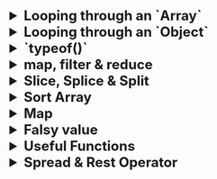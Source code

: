 <details >
 <summary style="font-size: x-large; font-weight: bold">Looping through an `Array`</summary>

```javascript
const scores = [22, 54, 76, 92, 43, 33];
```
The `for…in` loop is an easier way to loop through arrays as it gives us the key
```javascript
for (i in scores) {
    console.log(scores[i]);
}
```

The `for...of` Loop iterates over iterable objects such as arrays, sets, maps, strings, and so on. 
It has the same syntax as the for...in loop, but instead of getting the key, 
it gets the element itself.
```javascript
for (score of scores) {
    console.log(score);
}
```

```javascript
scores.forEach((score) => {
    console.log(score);
});
```
Output
```
22
54
76
92
43
33
```

Referred Article: https://www.freecodecamp.org/news/how-to-loop-through-an-array-in-javascript-js-iterate-tutorial/

#### Looping Array fixed number of time in React

```jsx
{
    Array(10).fill(null).map((_, index) => <p key={index}>Hello</p>)
}
```

```jsx
{
    [...Array(10)].map((_, index) => <p key={index}>Hello</p>)
}
```


Right way to update 2-D array
![img_14.png](images/img_14.png)


<details >
 <summary style="font-size: medium; font-weight: bold">Good/Tricky Examples</summary>

```js
let score = Array(4).fill(Array(4)).map(a => a.fill(0));
```
This is wrong way to initialize an array.

In this case, you're creating an array with 4 elements using Array(4). Then you use fill(Array(4)) to fill each of those elements with the same array reference (which is [0, 0, 0, 0]). This means all elements in the outer array refer to the same inner array. Finally, you use map to apply fill(0) to each inner array. This fills each inner array with zeros.


#### Right Way to fill 2D Array
```js
let score = Array(4).fill().map(() => Array(4).fill(0));
```
</details >
</details >


<details >
 <summary style="font-size: x-large; font-weight: bold">Looping through an `Object`</summary>

We have three object static methods, which are:

1. `Object.keys()`

2. `Object.values()`

3. `Object.entries()`

```javascript
const population = {
  male: 4,
  female: 93,
  others: 10
};

let populationArr = Object.entries(population);

console.log(populationArr);
```

```
[["male", 4], ["female", 93], ["others", 10]]
```

```javascript
for ([key, value] of populationArr){
  console.log(key);
}
```

Referred Article: https://www.freecodecamp.org/news/how-to-iterate-over-objects-in-javascript/

</details>

<details >
 <summary style="font-size: x-large; font-weight: bold">`typeof()`</summary>

![img.png](images/img.png)

```javascript
typeof([])
// "object"

//Check if an object is an array
Array.isArray([])
```

Referred Article: https://developer.mozilla.org/en-US/docs/Web/JavaScript/Data_structures#bigint_type

</details>

<details >
 <summary style="font-size: x-large; font-weight: bold">map, filter & reduce</summary>

### `map()`

![img_1.png](images/img_1.png)

### `filter()`

![img_2.png](images/img_2.png)

### `reduce()`

We use reduce whenever we want to reduce an array to a single value.
This single value can be anything like string, number, array, Object,etc.
![img_3.png](images/img_3.png)

acc: accumulator
curr: current
second param: initial value of `accumulator`

### Example

![img_4.png](images/img_4.png)

![img_5.png](images/img_5.png)

![img_6.png](images/img_6.png)

Referred Video: https://youtu.be/zdp0zrpKzIE?si=B6N_S7e4XUy7SoOd
</details>


<details >
 <summary style="font-size: x-large; font-weight: bold">Slice, Splice & Split</summary>

### `slice()`

![img_8.png](images/img_8.png)

![img_9.png](images/img_9.png)
https://developer.mozilla.org/en-US/docs/Web/JavaScript/Reference/Global_Objects/Array/slice

https://developer.mozilla.org/en-US/docs/Web/JavaScript/Reference/Global_Objects/String/slice


### `splice()`

![img_10.png](images/img_10.png)
https://developer.mozilla.org/en-US/docs/Web/JavaScript/Reference/Global_Objects/Array/splice

### `split()`

![img_11.png](images/img_11.png)
https://developer.mozilla.org/en-US/docs/Web/JavaScript/Reference/Global_Objects/String/split


### `substring()` v/s `slice()`

The choice between `slice()` and `substring()` in JavaScript depends on your specific use case and requirements. Both methods are used to extract a portion of a string, but they have some differences in behavior:

1. **Parameters**:
    - `slice(startIndex, endIndex)`: Accepts two parameters. `startIndex` is the index at which to begin extraction (inclusive), and `endIndex` is the index at which to end extraction (exclusive).
    - `substring(startIndex, endIndex)`: Also accepts two parameters. `startIndex` is the index at which to begin extraction, and `endIndex` is the index at which to end extraction. However, if `startIndex` is greater than `endIndex`, `substring()` will swap the two arguments.

2. **Negative Indices**:
    - `slice()` allows negative indices, which count from the end of the string. For example, `-1` refers to the last character of the string.
    - `substring()` does not accept negative indices. If negative values are provided, it treats them as if they were `0`.

3. **Mutability**:
    - Both methods do not modify the original string; they return a new string.

4. **Compatibility**:
    - `slice()` is part of the ECMAScript standard and is supported in all modern browsers.
    - `substring()` is also widely supported but may behave differently in some older browsers, particularly with negative indices.

Here are some scenarios where you might choose one over the other:

- If you need to extract a substring based on an index range and you want to support negative indices or if you're working with APIs that return negative indices (e.g., `slice(-3)` to get the last 3 characters), then `slice()` is a better choice.
- If you need to ensure that the start index is less than or equal to the end index, and you don't need to handle negative indices, `substring()` could be more convenient because it automatically swaps the indices if necessary.

In general, both methods are quite similar, and the choice between them often comes down to personal preference or specific requirements of the task at hand.
</details>


<details >
 <summary style="font-size: x-large; font-weight: bold">Sort Array</summary>

![img.png](images/img_12.png)
https://developer.mozilla.org/en-US/docs/Web/JavaScript/Reference/Global_Objects/Array/sort

```js
let nums1 = [1,5,2,9,6];
let nums2 = [1,5,2,9,6];

nums1.sort((a, b) => b - a); //[9, 6, 5, 2, 1]
nums2.sort((a, b) => a - b); //[1, 2, 5, 6, 9]
```
</details>


<details >
 <summary style="font-size: x-large; font-weight: bold">Map</summary>

![img_1.png](images/img_13.png)
https://developer.mozilla.org/en-US/docs/Web/JavaScript/Reference/Global_Objects/Map

```js
const frequencyMap = new Map();

// Check key is present or not
if (frequencyMap.has(value)) {
   frequencyMap.set(value, frequencyMap.get(value) + 1);
} else {
   frequencyMap.set(value, 1);
}

// Iterate over map
for (const [key, count] of frequencyMap.entries()) {
   
}

```
</details>

<details >
 <summary style="font-size: x-large; font-weight: bold">Falsy value </summary>

```js
['', 'products', '1'].filter((x) => x);

// Output: ['products', '1']
```

![img_1.png](img_1.png)

**Best practice:**

1. To avoid the pitfalls associated with boolean coercion, 
constructions such as `if (variableName)` should only be used when `variableName` 
is known to be a boolean value. For variables of other types, an explicit comparison
is preferred. For example, `if (variableName > 0)` or `if (variableName != undefined)`.
2. 
```js
// Example without the Boolean function
const value = '';

if (value) {
console.log('It is a TRUTHY value');
} else {
console.log('It is a FALSY value');
}

// Example with the Boolean function
const value = ''

if (Boolean(value)) {
console.log('It is a TRUTHY value');
} else {
console.log('It is a FALSY value');
}
```
Both examples do the same thing. But in the second example, it's explicit 
that you're checking the boolean representation of the given value.


### Truthy

![img.png](img.png)
</details>



<details >
 <summary style="font-size: x-large; font-weight: bold">Useful Functions</summary>

![img_2.png](img_2.png)
</details>


<details >
 <summary style="font-size: x-large; font-weight: bold">Spread & Rest Operator</summary>

### Spread Operator

1. Combining Array
```js
const arr1 = [1, 2, 3];
const arr2 = [4, 5, 6];
const combined = [...arr1, ...arr2];
console.log("Combined array:", combined); // [1, 2, 3, 4, 5, 6]
```

2. Passing arguments to function
```js
function sum(a, b, c) {
    return a + b + c;
}

const nums = [1, 2, 3];
const result = sum(...nums);
console.log("Result of sum:", result); // 6
```

3. Copying Array
```js
const original = [1, 2, 3];
const copy = [...original];
console.log("Copied array:", copy); // [1, 2, 3]
```

4. Copying & Overriding in Object
```js
const obj1 = { foo: "bar", x: 42 };
const obj2 = { foo: "baz", y: 13 };

const mergedObj = { x: 41, ...obj1, ...obj2, y: 9 }; // { x: 42, foo: "baz", y: 9 }
```

5. Conditionally adding
```js
const isSummer = false;
const fruits = {
  apple: 10,
  banana: 5,
  ...(isSummer ? { watermelon: 30 } : {}),
};
// { apple: 10, banana: 5 }
```


### Rest Operator

While the spread operator expands elements, the rest operator condenses them into a single entity within function parameters or array destructuring. It collects remaining elements into a designated variable, facilitating flexible function definitions and array manipulation.

1. 
```js
const [first, ...rest] = [1, 2, 3, 4, 5];
console.log("First element:", first); // 1
console.log("Rest of the elements:", rest); // [2, 3, 4, 5]
```

2. Handling Variable-Length Function Arguments
```js
function sum(...numbers) {
    return numbers.reduce((total, num) => total + num, 0);
}

console.log("Sum:", sum(1, 2, 3, 4, 5)); // Sum: 15
console.log("Sum:", sum(10, 20)); // Sum: 30
```

The `...numbers` syntax collects all passed arguments into an array named 
`numbers`, enabling flexible function definitions.
</details>
